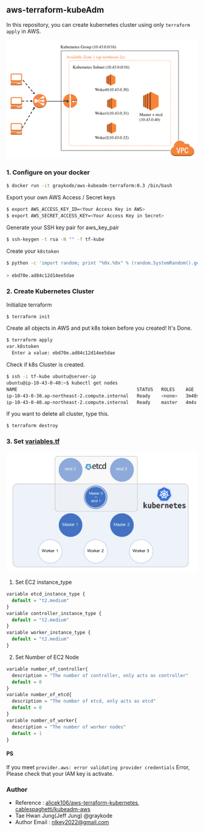 ## aws-terraform-kubeAdm

In this repository, you can create kubernetes cluster using only `terraform apply` in AWS.

![](aws.png)



### 1. Configure on your docker

```bash
$ docker run -it graykode/aws-kubeadm-terraform:0.3 /bin/bash
```

Export your own AWS Access / Secret keys

```bash
$ export AWS_ACCESS_KEY_ID=<Your Access Key in AWS>
$ export AWS_SECRET_ACCESS_KEY=<Your Access Key in Secret>
```

Generate your SSH key pair for aws_key_pair

```bash
$ ssh-keygen -t rsa -N "" -f tf-kube
```

Create your `k8stoken`

```bash
$ python -c 'import random; print "%0x.%0x" % (random.SystemRandom().getrandbits(3*8), random.SystemRandom().getrandbits(8*8))'

> ebd70e.ad84c12d14ee5dae
```



### 2. Create Kubernetes Cluster

Initialize terraform

```bash
$ terraform init 
```

Create all objects in AWS and put k8s token before you created! It's Done.

```bash
$ terraform apply
var.k8stoken
  Enter a value: ebd70e.ad84c12d14ee5dae
```

Check if k8s Cluster is created.

```bash
$ ssh -i tf-kube ubuntu@server-ip
ubuntu@ip-10-43-0-40:~$ kubectl get nodes
NAME                                            STATUS   ROLES    AGE     VERSION
ip-10-43-0-30.ap-northeast-2.compute.internal   Ready    <none>   3m40s   v1.15.0
ip-10-43-0-40.ap-northeast-2.compute.internal   Ready    master   4m4s    v1.15.0
```

If you want to delete all cluster, type this.

```bash
$ terraform destroy
```



### 3. Set [variables.tf](https://github.com/graykode/aws-kubeadm-terraform/blob/master/variables.tf)

<img src="https://github.com/alicek106/aws-terraform-kubernetes/blob/master/pictures/kube2.png?raw=true" style="width:600px;"/>

1. Set EC2 instance_type
```javascript
variable etcd_instance_type {
  default = "t2.medium"
}
variable controller_instance_type {
  default = "t2.medium"
}
variable worker_instance_type {
  default = "t2.medium"
}
```

2. Set Number of EC2 Node 

```javascript
variable number_of_controller{
  description = "The number of controller, only acts as controller"
  default = 0
}
variable number_of_etcd{
  description = "The number of etcd, only acts as etcd"
  default = 0
}
variable number_of_worker{
  description = "The number of worker nodes"
  default = 1
}
```



#### PS

If you meet `provider.aws: error validating provider credentials` Error, Please check that your IAM key is activate.



### Author

- Reference : [alicek106/aws-terraform-kubernetes](https://github.com/alicek106/aws-terraform-kubernetes), [cablespaghetti/kubeadm-aws](https://github.com/cablespaghetti/kubeadm-aws)
- Tae Hwan Jung(Jeff Jung) @graykode
- Author Email : [nlkey2022@gmail.com](mailto:nlkey2022@gmail.com)